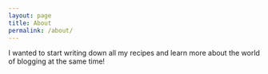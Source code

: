 ```yaml
---
layout: page
title: About
permalink: /about/
---
```


I wanted to start writing down all my recipes and learn more about the world of blogging at the same time!
